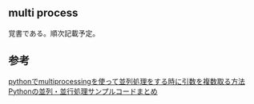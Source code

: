 ## multi process
覚書である。順次記載予定。

## 参考
[pythonでmultiprocessingを使って並列処理をする時に引数を複数取る方法](https://qiita.com/kojpk/items/2919362de582a7d8de9e)  
[Pythonの並列・並行処理サンプルコードまとめ](https://qiita.com/castaneai/items/9cc33817419896667f34)
